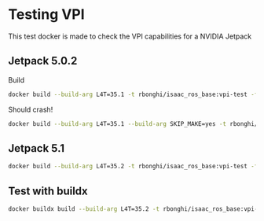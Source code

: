 # Testing VPI

This test docker is made to check the VPI capabilities for a NVIDIA Jetpack


## Jetpack 5.0.2

Build

```bash
docker build --build-arg L4T=35.1 -t rbonghi/isaac_ros_base:vpi-test -f Dockerfile.vpi .
```

Should crash!

```bash
docker build --build-arg L4T=35.1 --build-arg SKIP_MAKE=yes -t rbonghi/isaac_ros_base:vpi-test-run -f Dockerfile.vpi  .
```

## Jetpack 5.1

```bash
docker build --build-arg L4T=35.2 -t rbonghi/isaac_ros_base:vpi-test -f Dockerfile.vpi .
```

## Test with buildx

```bash
docker buildx build --build-arg L4T=35.2 -t rbonghi/isaac_ros_base:vpi-test --platform linux/arm64,linux/amd64 --push -f Dockerfile.vpi .
```

